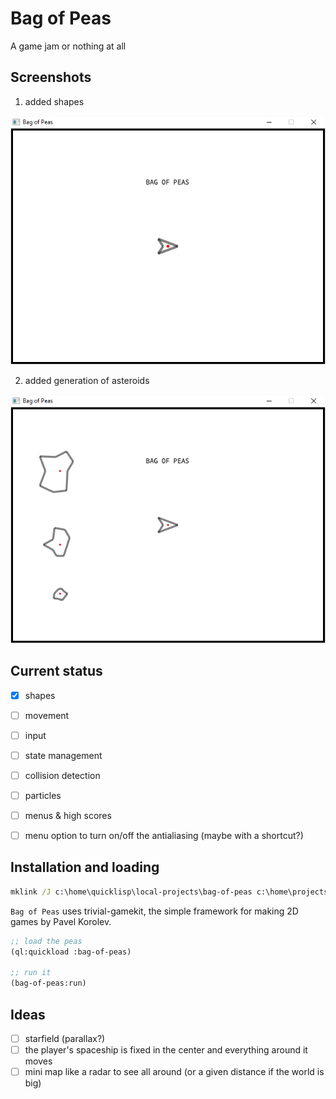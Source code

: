 # Bag of Peas
A game jam or nothing at all


## Screenshots

1. added shapes

![01-shape](/screenshots/01-shape.png)

2. added generation of asteroids

![02-shape-asteroids](/screenshots/02-shape-asteroids.png)


## Current status

- [x] shapes
- [ ] movement
- [ ] input
- [ ] state management
- [ ] collision detection
- [ ] particles
- [ ] menus & high scores
- [ ] menu option to turn on/off the antialiasing (maybe with a shortcut?)


## Installation and loading

```bat
mklink /J c:\home\quicklisp\local-projects\bag-of-peas c:\home\projects\lisp\bag-of-peas
```


`Bag of Peas` uses trivial-gamekit, the simple framework for making 2D games by Pavel Korolev.

```lisp
;; load the peas
(ql:quickload :bag-of-peas)

;; run it
(bag-of-peas:run)
```


## Ideas

- [ ] starfield (parallax?)
- [ ] the player's spaceship is fixed in the center and everything around it moves
- [ ] mini map like a radar to see all around (or a given distance if the world is big)
